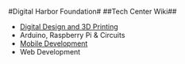 #Digital Harbor Foundation#
##Tech Center Wiki##

* [Digital Design and 3D Printing](3dprinting.md)
* Arduino, Raspberry Pi & Circuits
* [Mobile Development](mobile.md)
* Web Development